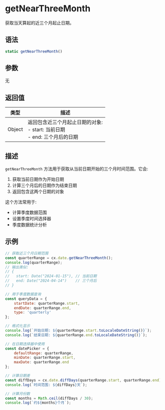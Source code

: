 # getNearThreeMonth

获取当天算起的近三个月起止日期。

## 语法

```javascript
static getNearThreeMonth()
```

## 参数
无

## 返回值

| 类型 | 描述 |
|------|------|
| Object | 返回包含近三个月起止日期的对象:<br>- start: 当前日期<br>- end: 三个月后的日期 |

## 描述

`getNearThreeMonth` 方法用于获取从当前日期开始的三个月时间范围。它会:

1. 获取当前日期作为开始日期
2. 计算三个月后的日期作为结束日期
3. 返回包含这两个日期的对象

这个方法常用于:
- 计算季度数据范围
- 设置季度时间选择器
- 季度数据统计分析

## 示例

```javascript
// 获取近三个月日期范围
const quarterRange = cx.date.getNearThreeMonth();
console.log(quarterRange);
// 输出类似: 
// { 
//   start: Date("2024-01-15"), // 当前日期
//   end: Date("2024-04-14")    // 三个月后
// }

// 用于季度数据查询
const queryData = {
    startDate: quarterRange.start,
    endDate: quarterRange.end,
    type: 'quarterly'
};

// 格式化显示
console.log(`开始日期: ${quarterRange.start.toLocaleDateString()}`);
console.log(`结束日期: ${quarterRange.end.toLocaleDateString()}`);

// 在日期选择器中使用
const datePicker = {
    defaultRange: quarterRange,
    minDate: quarterRange.start,
    maxDate: quarterRange.end
};

// 计算日期差
const diffDays = cx.date.diffDays(quarterRange.start, quarterRange.end);
console.log(`时间范围: ${diffDays}天`);

// 计算月份数
const months = Math.ceil(diffDays / 30);
console.log(`约${months}个月`);
``` 
